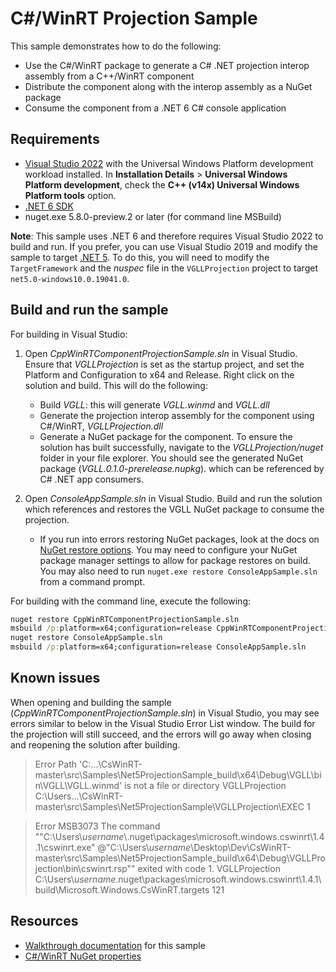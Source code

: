 # C#/WinRT Projection Sample

This sample demonstrates how to do the following:

- Use the C#/WinRT package to generate a C# .NET projection interop assembly from a C++/WinRT component
- Distribute the component along with the interop assembly as a NuGet package
- Consume the component from a .NET 6 C# console application

## Requirements

* [Visual Studio 2022](https://visualstudio.microsoft.com/downloads/) with the Universal Windows Platform development workload installed. In **Installation Details** > **Universal Windows Platform development**, check the **C++ (v14x) Universal Windows Platform tools** option.
* [.NET 6 SDK](https://dotnet.microsoft.com/download/dotnet/6.0)
* nuget.exe 5.8.0-preview.2 or later (for command line MSBuild)

**Note**: This sample uses .NET 6 and therefore requires Visual Studio 2022 to build and run. If you prefer, you can use Visual Studio 2019 and modify the sample to target [.NET 5](https://dotnet.microsoft.com/download/dotnet/5.0). To do this, you will need to modify the `TargetFramework` and the *nuspec* file in the `VGLLProjection` project to target `net5.0-windows10.0.19041.0`.

## Build and run the sample

For building in Visual Studio:

1. Open *CppWinRTComponentProjectionSample.sln* in Visual Studio. Ensure that *VGLLProjection* is set as the startup project, and set the Platform and Configuration to x64 and Release. Right click on the solution and build. This will do the following:
    - Build *VGLL*: this will generate *VGLL.winmd* and *VGLL.dll* 
    - Generate the projection interop assembly for the component using C#/WinRT, *VGLLProjection.dll*
    - Generate a NuGet package for the component. To ensure the solution has built successfully, navigate to the *VGLLProjection/nuget* folder in your file explorer. You should see the generated NuGet package (*VGLL.0.1.0-prerelease.nupkg*). which can be referenced by C# .NET app consumers.

2. Open *ConsoleAppSample.sln* in Visual Studio. Build and run the solution which references and restores the VGLL NuGet package to consume the projection.

    - If you run into errors restoring NuGet packages, look at the docs on [NuGet restore options](https://docs.microsoft.com/nuget/consume-packages/package-restore). You may need to  configure your NuGet package manager settings to allow for package restores on build. You may also need to run `nuget.exe restore ConsoleAppSample.sln` from a command prompt.

For building with the command line, execute the following:

```cmd
nuget restore CppWinRTComponentProjectionSample.sln
msbuild /p:platform=x64;configuration=release CppWinRTComponentProjectionSample.sln
nuget restore ConsoleAppSample.sln
msbuild /p:platform=x64;configuration=release ConsoleAppSample.sln
```

## Known issues

When opening and building the sample (*CppWinRTComponentProjectionSample.sln*) in Visual Studio, you may see errors similar to below in the Visual Studio Error List window. The build for the projection will still succeed, and the errors will go away when closing and reopening the solution after building.

> Error Path 'C:\...\CsWinRT-master\src\Samples\Net5ProjectionSample\_build\x64\Debug\VGLL\bin\VGLL\VGLL.winmd' is not a file or directory	VGLLProjection	C:\Users\...\CsWinRT-master\src\Samples\Net5ProjectionSample\VGLLProjection\EXEC	1

> Error	MSB3073	The command ""C:\Users\\*username*\\.nuget\packages\microsoft.windows.cswinrt\1.4.1\cswinrt.exe" @"C:\Users\\*username*\Desktop\Dev\CsWinRT-master\src\Samples\Net5ProjectionSample\_build\x64\Debug\VGLLProjection\bin\cswinrt.rsp"" exited with code 1.	VGLLProjection	C:\Users\\*username*\.nuget\packages\microsoft.windows.cswinrt\1.4.1\build\Microsoft.Windows.CsWinRT.targets	121

## Resources

- [Walkthrough documentation](https://docs.microsoft.com/windows/uwp/csharp-winrt/net-projection-from-cppwinrt-component) for this sample
- [C#/WinRT NuGet properties](../../../nuget/README.md)
